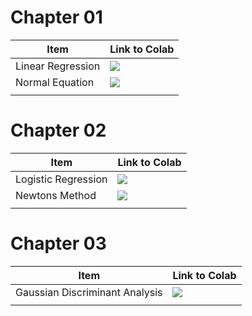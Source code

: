 # Chapter 01
| Item  |  Link to Colab |
|---|---|
| Linear Regression | [![](https://colab.research.google.com/assets/colab-badge.svg)](https://colab.research.google.com/drive/1ToXY95KRg9v1Ex8xqpmRU1Ba-8aPcgQi#scrollTo=kK-8o8YfzwJe) |
| Normal Equation |  [![](https://colab.research.google.com/assets/colab-badge.svg)](https://colab.research.google.com/drive/194WOmo5FPwYt4uQeaUIjJ1lwhX8Z3Zkn) |
|   |   |

# Chapter 02
| Item  |  Link to Colab |
|---|---|
| Logistic Regression | [![](https://colab.research.google.com/assets/colab-badge.svg)](https://colab.research.google.com/drive/1wmcVSn1Ea5QTzQwFWm436SFivN64FCw1#scrollTo=N7FZtKkITbNF) |
| Newtons Method |  [![](https://colab.research.google.com/assets/colab-badge.svg)](https://colab.research.google.com/drive/1fEyRwWnSbPjrnwAR3czHLAAawCbCMj5s#scrollTo=LDf4u8DhbpGR) |
|   |   |


# Chapter 03
| Item  |  Link to Colab |
|---|---|
| Gaussian Discriminant Analysis | [![](https://colab.research.google.com/assets/colab-badge.svg)](https://colab.research.google.com/drive/1SbrQ07aUn75_ukeTvFBcViUYPxT2MiAq#scrollTo=N7FZtKkITbNF) |
|   |   |
